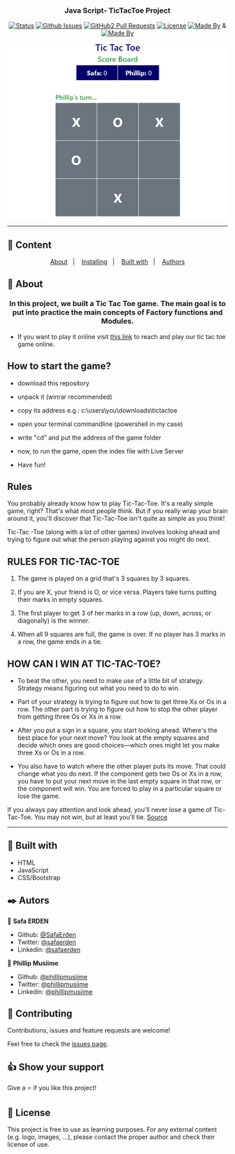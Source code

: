 <h3 align="center">Java Script- TicTacToe Project</h3>

<div align="center">

[![Status](https://img.shields.io/badge/status-active-success.svg)]()
[![Github Issues](https://img.shields.io/badge/GitHub-Issues-orange)](https://github.com/SafaErden/TicTacToe-Javascript/issues)
[![GitHub2 Pull Requests](https://img.shields.io/badge/GitHub-Pull%20Requests-blue)](https://github.com/SafaErden/TicTacToe-Javascript/pulls)
[![License](https://img.shields.io/badge/license-MIT-blue.svg)](/LICENSE)
[![Made By](https://img.shields.io/badge/Made%20By-Phillip%20Musiime-brightgreen)](https://github.com/PhillipUg) &
[![Made By](https://img.shields.io/badge/Made%20By-Safa%20Erden-brightgreen)](https://github.com/safaerden)

</div>
<p align="center">
   <img src="assets/tictactoe.JPG" width="600" height="400">
</p>

---

## 📝 Content

<p align="center">
<a href="#about">About</a>&nbsp;&nbsp;&nbsp;|&nbsp;&nbsp;&nbsp;
<a href="#installing">Installing</a>&nbsp;&nbsp;&nbsp;|&nbsp;&nbsp;&nbsp;
<a href="#built_using">Built with</a>&nbsp;&nbsp;&nbsp;|&nbsp;&nbsp;&nbsp;
<a href="#author">Authors</a>
</p>

## 🧐 About <a name = "about"></a>

<h3 align="center"> In this project, we built a Tic Tac Toe game. The main goal is to put into practice the main concepts of Factory functions and Modules.</h3>

- If you want to play it online visit [this link](https://rawcdn.githack.com/SafaErden/TicTacToe-Javascript/1684e65107f30bc98486f3d0a39f02a4d4cd09cc/index.html) to reach and play our tic tac toe game online.

## How to start the game?

- download this repository

- unpack it (winrar recommended)

- copy its address e.g.: c:\users\you\downloads\tictactoe

- open your terminal commandline (powershell in my case)

- write "cd" and put the address of the game folder

- now, to run the game, open the index file with Live Server

- Have fun!

## Rules

You probably already know how to play Tic-Tac-Toe. It's a really simple game, right? That's what most people think. But if you really wrap your brain around it, you'll discover that Tic-Tac-Toe isn't quite as simple as you think!

Tic-Tac -Toe (along with a lot of other games) involves looking ahead and trying to figure out what the person playing against you might do next.

## RULES FOR TIC-TAC-TOE

1. The game is played on a grid that's 3 squares by 3 squares.

2. If you are X, your friend is O, or vice versa. Players take turns putting their marks in empty squares.

3. The first player to get 3 of her marks in a row (up, down, across, or diagonally) is the winner.

4. When all 9 squares are full, the game is over. If no player has 3 marks in a row, the game ends in a tie.

## HOW CAN I WIN AT TIC-TAC-TOE?

- To beat the other, you need to make use of a little bit of strategy. Strategy means figuring out what you need to do to win.

- Part of your strategy is trying to figure out how to get three Xs or Os in a row. The other part is trying to figure out how to stop the other player from getting three Os or Xs in a row.

- After you put a sign in a square, you start looking ahead. Where's the best place for your next move? You look at the empty squares and decide which ones are good choices—which ones might let you make three Xs or Os in a row.

- You also have to watch where the other player puts its move. That could change what you do next. If the component gets two Os or Xs in a row, you have to put your next move in the last empty square in that row, or the component will win. You are forced to play in a particular square or lose the game.

If you always pay attention and look ahead, you'll never lose a game of Tic-Tac-Toe. You may not win, but at least you'll tie.
<a href="https://www.exploratorium.edu/brain_explorer/tictactoe.html">Source</a>

---

## 🔧 Built with<a name = "built_using"></a>

- HTML
- JavaScript
- CSS/Bootstrap

## ✒️ Autors <a name = "author"></a>

👤 **Safa ERDEN**

- Github: [@SafaErden](https://github.com/SafaErden)
- Twitter: [@safaerden](https://twitter.com/safaerden)
- Linkedin: [@safaerden](https://www.linkedin.com/in/safaerden/)

👤 **Phillip Musiime**

- Github: [@phillipmusiime](https://github.com/PhillipUg)
- Twitter: [@phillipmusiime](https://twitter.com/Phillip_Ug)
- Linkedin: [@phillipmusiime](https://www.linkedin.com/in/phillip-musiime/)

## 🤝 Contributing

Contributions, issues and feature requests are welcome!

Feel free to check the [issues page](https://github.com/SafaErden/TicTacToe-Javascript/issues).

## 👍 Show your support

Give a ⭐️ if you like this project!

## 📝 License

This project is free to use as learning purposes. For any external content (e.g. logo, images, ...), please contact the proper author and check their license of use.